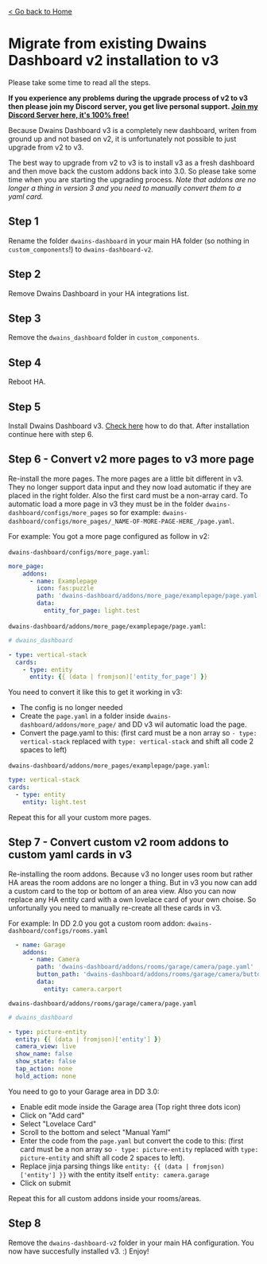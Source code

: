 [< Go back to Home](../index.md)

# Migrate from existing Dwains Dashboard v2 installation to v3

Please take some time to read all the steps. 

**If you experience any problems during the upgrade process of v2 to v3 then please join my Discord server, you get live personal support. [Join my Discord Server here, it's 100% free!](https://discord.gg/7yt64uX)**

Because Dwains Dashboard v3 is a completely new dashboard, writen from ground up and not based on v2, it is unfortunately not possible to just upgrade from v2 to v3.

The best way to upgrade from v2 to v3 is to install v3 as a fresh dashboard and then move back the custom addons back into 3.0. So please take some time when you are starting the upgrading process. *Note that addons are no longer a thing in version 3 and you need to manually convert them to a yaml card.*

## Step 1 
Rename the folder `dwains-dashboard` in your main HA folder (so nothing in `custom_components`!) to `dwains-dashboard-v2`.

## Step 2
Remove Dwains Dashboard in your HA integrations list.

## Step 3
Remove the `dwains_dashboard` folder in `custom_components`.

## Step 4
Reboot HA.

## Step 5 
Install Dwains Dashboard v3. [Check here](installation.md) how to do that. After installation continue here with step 6.

## Step 6 - Convert v2 more pages to v3 more page
Re-install the more pages. The more pages are a little bit different in v3. They no longer support data input and they now load automatic if they are placed in the right folder. Also the first card must be a non-array card.
To automatic load a more page in v3 they must be in the folder `dwains-dashboard/configs/more_pages` so for example: `dwains-dashboard/configs/more_pages/_NAME-OF-MORE-PAGE-HERE_/page.yaml`.

For example: You got a more page configured as follow in v2:

`dwains-dashboard/configs/more_page.yaml`:
```yaml
more_page:
    addons:
      - name: Examplepage
        icon: fas:puzzle
        path: 'dwains-dashboard/addons/more_page/examplepage/page.yaml'
        data:
          entity_for_page: light.test
```

`dwains-dashboard/addons/more_page/examplepage/page.yaml`:
```yaml
# dwains_dashboard

- type: vertical-stack
  cards:
    - type: entity
      entity: {{ (data | fromjson)['entity_for_page'] }}
```

You need to convert it like this to get it working in v3:

- The config is no longer needed
- Create the `page.yaml` in a folder inside `dwains-dashboard/addons/more_page/` and DD v3 wil automatic load the page.
- Convert the page.yaml to this: (first card must be a non array so `- type: vertical-stack` replaced with `type: vertical-stack` and shift all code 2 spaces to left)

`dwains-dashboard/addons/more_pages/examplepage/page.yaml`:
```yaml
type: vertical-stack
cards:
  - type: entity
    entity: light.test
```

Repeat this for all your custom more pages.


## Step 7 - Convert custom v2 room addons to custom yaml cards in v3
Re-installing the room addons. Because v3 no longer uses room but rather HA areas the room addons are no longer a thing. But in v3 you now can add a custom card to the top or bottom of an area view. Also you can now replace any HA entity card with a own lovelace card of your own choise. So unfortunally you need to manually re-create all these cards in v3. 

For example: In DD 2.0 you got a custom room addon:
`dwains-dashboard/configs/rooms.yaml`
```yaml
  - name: Garage
    addons:
      - name: Camera
        path: 'dwains-dashboard/addons/rooms/garage/camera/page.yaml'
        button_path: 'dwains-dashboard/addons/rooms/garage/camera/button.yaml'
        data:
          entity: camera.carport
```

`dwains-dashboard/addons/rooms/garage/camera/page.yaml`
```yaml
# dwains_dashboard

- type: picture-entity
  entity: {{ (data | fromjson)['entity'] }}
  camera_view: live
  show_name: false
  show_state: false
  tap_action: none
  hold_action: none
```

You need to go to your Garage area in DD 3.0:
- Enable edit mode inside the Garage area (Top right three dots icon)
- Click on "Add card"
- Select "Lovelace Card"
- Scroll to the bottom and select "Manual Yaml"
- Enter the code from the `page.yaml` but convert the code to this: (first card must be a non array so `- type: picture-entity` replaced with `type: picture-entity` and shift all code 2 spaces to left). 
- Replace jinja parsing things like `entity: {{ (data | fromjson)['entity'] }}` with the entity itself `entity: camera.garage`
- Click on submit

Repeat this for all custom addons inside your rooms/areas.


## Step 8
Remove the `dwains-dashboard-v2` folder in your main HA configuration.
You now have succesfully installed v3. :) Enjoy!